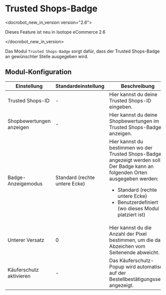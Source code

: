 # Trusted Shops-Badge

<docrobot_new_in_version version="2.6"><p>Dieses Feature ist neu in Isotope eCommerce 2.6</p></docrobot_new_in_version>

Das Modul `Trusted Shops-Badge` sorgt dafür, dass der Trusted Shops-Badge an gewünschter Stelle ausgegeben wird.
 
## Modul-Konfiguration

<table>
    <thead>
        <tr>
            <th>Einstellung</th>
            <th>Standardeinstellung</th>
            <th>Beschreibung</th>
        </tr>
    </thead>
    <tbody>
        <tr>
            <td>Trusted Shops-ID</td>
            <td>-</td>
            <td>Hier kannst du deine Trusted Shops-ID eingeben.</td>
        </tr>
        <tr>
            <td>Shopbewertungen anzeigen</td>
            <td>-</td>
            <td>Hier kannst du deine Shopbewertungen im Trusted Shops-Badge anzeigen.</td>
        </tr>
        <tr>
            <td>Badge-Anzeigemodus</td>
            <td>Standard (rechte untere Ecke)</td>
            <td>
                Hier kannst du bestimmen wo der Trusted Shops-Badge angezeigt werden soll.<br>
                Der Badge kann an folgenden Orten ausgegeben werden:
                <ul>
                    <li>Standard (rechte untere Ecke)</li>
                    <li>Benutzerdefiniert (wo dieses Modul platziert ist)</li>
                </ul>
            </td>
        </tr>
        <tr>
            <td>Unterer Versatz</td>
            <td>0</td>
            <td>Hier kannst du die Anzahl der Pixel bestimmen, um die das Abzeichen vom Seitenende abweicht.</td>
        </tr>
        <tr>
            <td>Käuferschutz aktivieren</td>
            <td>-</td>
            <td>Das Käuferschutz-Popup wird automatisch auf der Bestellbestätigungsseite angezeigt.</td>
        </tr>
    </tbody>
</table>
